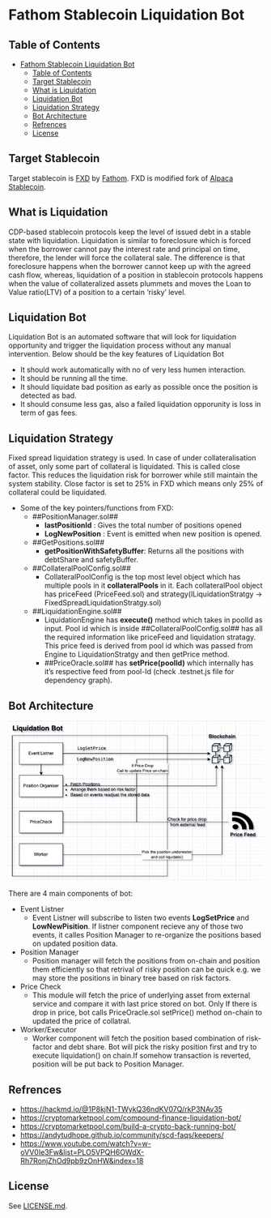 # Fathom Stablecoin Liquidation Bot

## Table of Contents

- [Fathom Stablecoin Liquidation Bot](#fathom-stablecoin-liquidation-bot)
	- [Table of Contents](#table-of-contents)
	- [Target Stablecoin](#target-stablecoin)
	- [What is Liquidation](#what-is-liquidation)
	- [Liquidation Bot](#liquidation-bot)
	- [Liquidation Strategy](#liquidation-strategy)
	- [Bot Architecture](#bot-architecture)
	- [Refrences](#refrences)
	- [License](#license)

## Target Stablecoin

Target stablecoin is [FXD](https://github.com/Into-the-Fathom/fathom-stablecoin-smart-contracts) by [Fathom](fathom.fi).
FXD is modified fork of [Alpaca Stablecoin](https://github.com/alpaca-finance/alpaca-stablecoin).

## What is Liquidation
CDP-based stablecoin protocols keep the level of issued debt in a stable state with liquidation. Liquidation is similar to foreclosure which is forced when the borrower cannot pay the interest rate and principal on time, therefore, the lender will force the collateral sale. The difference is that foreclosure happens when the borrower cannot keep up with the agreed cash flow, whereas, liquidation of a position in stablecoin protocols happens when the value of collateralized assets plummets and moves the Loan to Value ratio(LTV) of a position to a certain ‘risky’ level.

## Liquidation Bot
Liquidation Bot is an automated software that will look for liquidation opportunity and trigger the liquidation process without any manual intervention. Below should be the key features of Liquidation Bot
- It should work automatically with no of very less humen interaction.
- It should be running all the time.
- It should liquidate bad position as early as possible once the position is detected as bad.
- It should consume less gas, also a failed liquidation opporunity is loss in term of gas fees.

## Liquidation Strategy
Fixed spread liquidation strategy is used. In case of under collateralisation of asset, only some part of collateral is liquidated. This is called close factor. This reduces the liquidation risk for borrower while still maintain the system stability. Close factor is set to 25% in FXD which means only 25% of collateral could be liquidated.

- Some of the key pointers/functions from FXD:
    - ##PositionManager.sol##
        - **lastPositionId** : Gives the total number of positions opened
        - **LogNewPosition** : Event is emitted when new position is opened.
    - ##GetPositions.sol##
        - **getPositionWithSafetyBuffer**: Returns all the positions with debtShare and safetyBuffer.
    - ##CollateralPoolConfig.sol##
        -  CollateralPoolConfig is the top most level object which has multiple pools in it **collateralPools** in it. Each collateralPool object has priceFeed (PriceFeed.sol) and strategy(ILiquidationStratgy -> FixedSpreadLiquidationStratgy.sol)
    - ##LiquidationEngine.sol##
	    -  LiquidationEngine has **execute()** method which takes in poolId as input. Pool id which is inside ##CollateralPoolConfig.sol## has all the required information like priceFeed and liquidation stratagy. This price feed is derived from pool id which was passed from Engine to LiquidationStratgy and then getPrice method.
	    -  ##PriceOracle.sol## has **setPrice(poolId)** which internally has it’s respective feed from pool-Id (check .testnet.js file for dependency graph). 

## Bot Architecture
![Bot Architecture](./liquidation-bot/design-docs/liquidation_bot_v1.0.jpg?raw=true "Liquidator Bot")

There are 4 main components of bot:
- Event Listner
    - Event Listner will subscribe to listen two events **LogSetPrice** and **LowNewPisition**. If listner component recieve any of those two events, it calles Position Manager to re-organize the positions based on updated position data.
- Position Manager
    - Position manager will fetch the positions from on-chain and position them efficiently so that retrival of risky position can be quick e.g. we may store the positions in binary tree based on risk factors. 
- Price Check
    - This module will fetch the price of underlying asset from external service and compare it with last price stored on bot. Only If there is drop in price, bot calls PriceOracle.sol setPrice() method on-chain to updated the price of collatral.
- Worker/Executor
    - Worker component will fetch the position based combination of risk-factor and debt share. Bot will pick the risky position first and try to execute liquidation() on chain.If somehow transaction is reverted, position will be put back to Position Manager. 

## Refrences
 - https://hackmd.io/@1P8kjN1-TWykQ36ndKV07Q/rkP3NAv35
 - https://cryptomarketpool.com/compound-finance-liquidation-bot/
 - https://cryptomarketpool.com/build-a-crypto-back-running-bot/
 - https://andytudhope.github.io/community/scd-faqs/keepers/
 - https://www.youtube.com/watch?v=w-oVV0Ie3Fw&list=PLO5VPQH6OWdX-Rh7RonjZhOd9pb9zOnHW&index=18

## License

See [LICENSE.md](./LICENSE.md).
